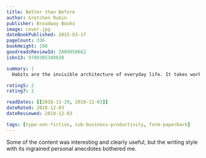 ```yaml
---
title: Better than Before
author: Gretchen Rubin
publisher: Broadway Books
image: cover.jpg
dateBookPublished: 2015-03-17
pageCount: 336
bookHeight: 198
goodreadsReviewId: 2609950662
isbn13: 9780385348638

summary: |
  Habits are the invisible architecture of everyday life. It takes work to make a habit, but once that habit is set, we can harness the energy of habits to build happier, stronger, more productive lives.

rating5: 2
rating7: 2

readDates: [[2018-11-29, 2018-12-03]]
dateRated: 2018-12-03
dateReviewed: 2018-12-03

tags: [type-non-fiction, sub-business-productivity, form-paperback]
---
```


Some of the content was interesting and clearly useful, but the writing style with its ingrained personal anecdotes bothered me.
